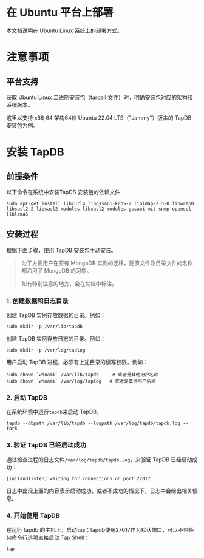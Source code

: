 # 在 Ubuntu 平台上部署

本文档说明在 Ubuntu Linux 系统上的部署方式。

# 注意事项

## 平台支持

获取 Ubuntu Linux 二进制安装包（tarball 文件）时，明确安装包对应的架构和系统版本。

这里以支持 x86_64 架构64位 Ubuntu 22.04 LTS（"Jammy"）版本的 TapDB 安装包为例。

# 安装 TapDB

## 前提条件

以下命令在系统中安装TapDB 安装包的依赖文件：

```
sudo apt-get install libcurl4 libgssapi-krb5-2 libldap-2.5-0 libwrap0 libsasl2-2 libsasl2-modules libsasl2-modules-gssapi-mit snmp openssl liblzma5
```

## 安装过程

根据下面步骤，使用 TapDB 安装包手动安装。

> 为了方便用户在原有 MongoDB 实例的迁移，配置文件及目录文件的名称都沿用了 MongoDB 的习惯。
> 
> 如有特别注意的地方，会在文档中标注。

### 1. 创建数据和日志目录

创建 TapDB 实例存放数据的目录。例如：

```
sudo mkdir -p /var/lib/tapdb
```

创建 TapDB 实例存放日志的目录。例如：

```
sudo mkdir -p /var/log/taplog
```

用户启动 TapDB 进程，必须有上述目录的读写权限。例如：

```
sudo chown `whoami` /var/lib/tapdb     # 或者是其他用户名称
sudo chown `whoami` /var/log/taplog   # 或者是其他用户名称
```

### 2. 启动 TapDB

在系统环境中运行`tapdb`来启动 TapDB。

```
tapdb --dbpath /var/lib/tapdb --logpath /var/log/tapdb/tapdb.log --fork
```

### 3. 验证 TapDB 已经启动成功

通过检查进程的日志文件`/var/log/tapdb/tapdb.log`，来验证 TapDB 已经启动成功：

```
[initandlisten] waiting for connections on port 27017
```

日志中出现上面的内容表示启动成功，或者不成功的情况下，日志中会给出相关信息。

### 4. 开始使用 TapDB

在运行 tapdb 的主机上，启动`tap`；tapdb使用27017作为默认端口，可以不带任何命令行选项直接启动 Tap Shell：

```
tap
```